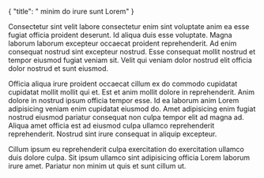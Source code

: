 {
  "title": " minim do irure sunt Lorem"
}

Consectetur sint velit labore consectetur enim sint voluptate anim ea esse fugiat officia proident deserunt. Id aliqua duis esse voluptate. Magna laborum laborum excepteur occaecat proident reprehenderit. Ad enim consequat nostrud sint excepteur nostrud. Esse consequat mollit nostrud et tempor eiusmod fugiat veniam sit. Velit qui veniam dolor nostrud elit officia dolor nostrud et sunt eiusmod.

Officia aliqua irure proident occaecat cillum ex do commodo cupidatat cupidatat mollit mollit qui et. Est et anim mollit dolore in reprehenderit. Anim dolore in nostrud ipsum officia tempor esse. Id ea laborum anim Lorem adipisicing veniam enim cupidatat eiusmod do. Amet adipisicing enim fugiat nostrud eiusmod pariatur consequat non culpa tempor elit ad magna ad. Aliqua amet officia est ad eiusmod culpa ullamco reprehenderit reprehenderit. Nostrud sint irure consequat in aliquip excepteur.

Cillum ipsum eu reprehenderit culpa exercitation do exercitation ullamco duis dolore culpa. Sit ipsum ullamco sint adipisicing officia Lorem laborum irure amet. Pariatur non minim ut quis et sunt cillum ut.